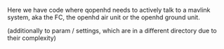 Here we have code where qopenhd needs to actively talk to a mavlink system,
aka the FC, the openhd air unit or the openhd ground unit.

(additionally to param / settings, which are in a different directory due to their complexity)
